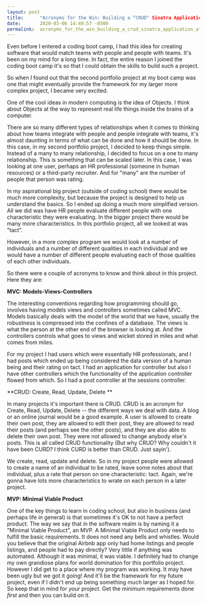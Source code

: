 ```yaml
---
layout: post
title:      "Acronyms for the Win: Building a “CRUD" Sinatra Application at Flatiron"
date:       2020-03-06 14:49:57 -0500
permalink:  acronyms_for_the_win_building_a_crud_sinatra_application_at_flatiron
---
```




Even before I entered a coding boot camp, I had this idea for creating software that would match teams with people and people with teams. It's been on my mind for a long time. In fact, the entire reason I joined the coding boot camp it's so that I could obtain the skills to build such a project.

So when I found out that the second portfolio project at my boot camp was one that might eventually provide the framework for my larger more complex project, I became very excited. 

One of the cool ideas in modern computing is the idea of Objects. I think about Objects at the way to represent real life things inside the brains of a computer. 

There are so many different types of relationships when it comes to thinking about how teams integrate with people and people integrate with teams, it's almost daunting in terms of what can be done and how it should be done. In this case, in my second portfolio project, I decided to keep things simple. Instead of a many to many relationship, I decided to focus on a one to many relationship. This is something that can be scaled later. In this case, I was looking at one user, perhaps an HR professional (someone in human resources) or a third-party recruiter. And for "many" are the number of people that person was rating. 

In my aspirational big project (outside of coding school) there would be much more complexity, but because the project is designed to help us understand the basics. So I ended up doing a much more simplified version. All we did was have HR people evaluate different people with one characteristic they were evaluating. In the bigger project there would be many more characteristics. In this portfolio project, all we looked at was "tact".

However, in a more complex program we would look at a number of individuals and a number of different qualities in each individual and we would have a number of different people evaluating each of those qualities of each other individuals.

So there were a couple of acronyms to know and think about in this project. Here they are:

**MVC: Models-Views-Controllers**

The interesting conventions regarding how programming should go, involves having models views and controllers sometimes called MVC. Models basically deals with the model of the world that we have, usually the robustness is compressed into the confines of  a database. 
The views is what the person at the other end of the browser is looking at. And the controllers controls what goes to views and wicket stored in miles and what comes from miles.

For my project I had users which were essentially HR professionals, and I had posts which ended up being considered the data version of a human being and their rating on tact. I had an application for controller but also I have other controllers which the functionality of the application controller flowed from which. So I had a post controller at the sessions controller. 

**CRUD: Create, Read, Update, Delete **

In many projects it's important there is CRUD. CRUD is an acronym for Create, Read, Update, Delete -- the different ways we deal with data. A blog or an online journal would be a good example. A user is allowed to create their own post, they are allowed to edit their post, they are allowed to read their posts (and perhaps see the other posts), and they are also able to delete their own post. They were not allowed to change anybody else's posts. This is all called CRUD functionality (But why CRUD? Why couldn't it have been CURD? I think CURD is better than CRUD. Just sayin'). 

We create, read, update and delete. So in my project people were allowed to create a name of an individual to be rated, leave some notes about that individual, plus a rate that person on one characteristic: tact. Again, we're gonna have lots more characteristics to wrate on each person in a later project. 

**MVP: Minimal Viable Product**

One of the key things to learn in coding school, but also in business (and perhaps life in general) is that sometimes it's OK to not have a perfect product. The way we say that in the software realm is by naming it a "Minimal Viable Product", an MVP. A Minimal Viable Product only needs to fulfill the basic requirements. It does not need any bells and whistles. Would you believe that the original Airbnb app only had home listings and people listings, and people had to pay directly? Very little if anything was automated. Although it was minimal, it was viable. I definitely had to change my own grandiose plans for world domination for this portfolio project. However I did get to a place where my program was working. It may have been ugly but we got it going! And it'll be the framework for my future project, even if I didn't end up being something much larger as I hoped for. So keep that in mind for *your* project. Get the minimum requirements done *first* and then you can build on it.

